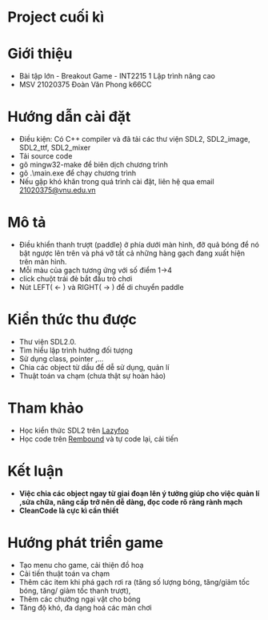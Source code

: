 # Project cuối kì 
# Giới thiệu
  - Bài tập lớn - Breakout Game - INT2215 1 Lập trình nâng cao 
  - MSV 21020375 Đoàn Văn Phong k66CC
# Hướng dẫn cài đặt
  - Điều kiện: Có C++ compiler và đã tải các thư viện SDL2, SDL2_image, SDL2_ttf, SDL2_mixer
  - Tải source code 
  - gõ mingw32-make để biên dịch chương trình
  - gõ .\main.exe để chạy chương trình
  - Nếu gặp khó khăn trong quá trình cài đặt, liên hệ qua email 21020375@vnu.edu.vn
# Mô tả 
  - Điều khiển thanh trượt (paddle) ở phía dưới màn hình, đỡ quả bóng để nó bật ngược lên trên và phá vỡ tất cả những hàng gạch đang xuất hiện trên màn hình.
  - Mỗi màu của gạch tương ứng với số điểm 1->4
  - click chuột trái đẻ bắt đầu trò chơi
  - Nút LEFT( <- ) và RIGHT( -> ) để di chuyển paddle
# Kiển thức thu được
  - Thư viện SDL2.0.
  - Tìm hiểu lập trình hướng đối tượng
  - Sử dụng class, pointer ,...
  - Chia các object từ dầu để dễ sử dụng, quản lí
  - Thuật toán va chạm (chưa thật sự hoàn hảo)
# Tham khảo
  - Học kiển thức SDL2 trên [Lazyfoo](http://lazyfoo.net/tutorials/SDL/index.php#Hello%20SDL)
  - Học code trên [Rembound](https://rembound.com/articles/the-breakout-tutorial-with-cpp-and-sdl-2) và tự code lại, cải tiến 
# Kết luận
  - **Việc chia các object ngay từ giai đoạn lên ý tưởng giúp cho việc quản lí ,sửa chữa, nâng cấp trở nên dễ dàng, đọc code rõ ràng rành mạch**
  - **CleanCode là cực kì cần thiết**
# Hướng phát triển game 
  - Tạo menu cho game, cải thiện đồ hoạ
  - Cải tiến thuật toán va chạm
  - Thêm các item khi phá gạch rơi ra (tăng số lượng bóng, tăng/giảm tốc bóng, tăng/ giảm tốc thanh trượt), 
  - Thêm các chướng ngại vật cho bóng
  - Tăng độ khó, đa dạng hoá các màn chơi
  


